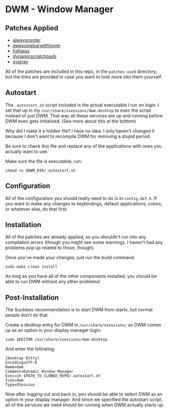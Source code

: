 # DWM - Window Manager
## Patches Applied
- [alwayscenter](https://dwm.suckless.org/patches/alwayscenter)
- [awesomebarwithhover](https://dwm.suckless.org/patches/awesomebar)
- [fullgaps](https://dwm.suckless.org/patches/fullgaps)
- [dynamicscratchpads](https://dwm.suckless.org/patches/dynamicscratchpads)
- [systray](https://dwm.suckless.org/patches/systray)

All of the patches are included in this repo, in the `patches-used` directory, but the links are provided in case you want to look more into them yourself.

## Autostart
The `.autostart.sh` script included is the actual executable I run on login. I set that up in my `/usr/share/xsessions/dwm.desktop` to exec the script instead of just DWM. That way all these services are up and running before DWM even gets initialized. (See more about this at the bottom)

Why did I make it a hidden file? I have no idea. I only haven't changed it because I don't want to recompile DWM for removing a stupid period.

Be sure to check this file and replace any of the applications with ones you actually want to use.

Make sure the file is executable, run:
```
chmod +x $DWM_DIR/.autostart.sh
```
## Configuration
All of the configuration you should really need to do is in `config.def.h`. If you want to make any changes to keybindings, default applications, colors, or whatever else, do that first.

## Installation
All of the patches are already applied, so you shouldn't run into any compilation errors (though you might see some warnings. I haven't had any problems pop up related to those, though).

Once you've made your changes, just run the build command:
```
sudo make clean install
```
As long as you have all of the other components installed, you should be able to run DWM without any other problems!

## Post-Installation
The Suckless recommendation is to start DWM from startx, but normal people don't do that.

Create a desktop entry for DWM in `/usr/share/xsessions/` so DWM comes up as an option in your display manager login:
```
sudo $EDITOR /usr/share/xsessions/dwm.desktop
```
And enter the following:

```
[Desktop Entry]
Encoding=UTF-8
Name=dwm
Comment=Dynamic Window Manager
Exec=sh $PATH_TO_CLONED_REPO/.autostart.sh
Icon=dwm
Type=XSession
```

Now after logging out and back in, you should be able to select DWM as an option in your display manager. And since we specified the autostart script, all of the services we need should be running when DWM actually starts up.
